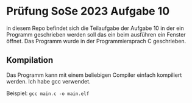 # Prüfung SoSe 2023 Aufgabe 10
in diesem Repo befindet sich die Teilaufgabe der Aufgabe 10 in der ein Programm geschrieben werden soll das ein beim ausführen ein Fenster öffnet. Das Programm wurde in der Programmiersprach C geschrieben.

## Kompilation 
Das Programm kann mit einem beliebigen Compiler einfach kompiliert werden. Ich habe gcc verwendet.

Beispiel: `gcc main.c -o main.elf`
